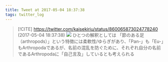 ```yaml
---
title: Tweet at 2017-05-04 18:37:38
tags: twitter_log
---
```


> [!CITE] https://twitter.com/kaisekiriu/status/860065873024778240 (2017-05-04 18:37:38)
> ![](https://twitter.com/kaisekiriu/status/860065873024778240)
> ひとつの解釈としては
> 「節のある足（arthropods）」という特徴には柔軟性/ゆらぎがあり、「Pan-」も「Eu-」もArthropodaであるが、名前の混乱を防ぐために、それぞれ自分の名前であるArthropodaに「自己言及」しているとも考えられる

